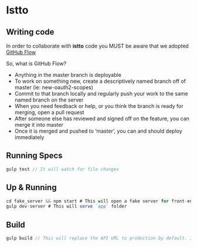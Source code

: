 # Istto
## Writing code

In order to collaborate with **istto** code you MUST be aware that we adopted [GitHub Flow](http://scottchacon.com/2011/08/31/github-flow.html)

So, what is GitHub Flow?

* Anything in the master branch is deployable
* To work on something new, create a descriptively named branch off of master (ie: new-oauth2-scopes)
* Commit to that branch locally and regularly push your work to the same named branch on the server
* When you need feedback or help, or you think the branch is ready for merging, open a pull request
* After someone else has reviewed and signed off on the feature, you can merge it into master
* Once it is merged and pushed to ‘master’, you can and should deploy immediately

## Running Specs

```javascript
gulp test // It will watch for file changes
```

## Up & Running

```javascript
cd fake_server && npm start # This will open a fake server for front-ends
gulp dev-server # This will serve `app` folder
```

## Build
```javascript
gulp build // This will replace the API URL to production by default. If you youse ```--env development``` will build with localhost instead
```
